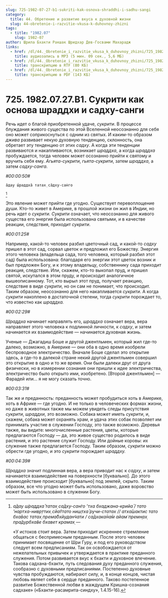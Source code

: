 ```yaml
---
slug: 725-1982-07-27-b1-sukriti-kak-osnova-shraddhi-i-sadhu-sangi
category:
  title: 44. Обретение и развитие вкуса к духовной жизни
  slug: 44-obretenie-i-razvitie-vkusa-k-duhovnoy-zhizni
tags:
  - title: "1982.07"
    slug: 1982-07
author: Шрила Бхакти Ракшак Шридхар Дев-Госвами Махарадж
links:
  - href: /dl/44._Obretenie_i_razvitie_vkusa_k_duhovnoy_zhizni/725_1982.07.27.B1_SridharMj_Sukriti_kak_osnova_shraddhi_i_sadhu-sangi.mp3
    title: аудиозапись в MP3 (5 мин. 09 сек., 5,6 МБ)
  - href: /dl/44._Obretenie_i_razvitie_vkusa_k_duhovnoy_zhizni/725_1982.07.27.B1_SridharMj_Sukriti_kak_osnova_shraddhi_i_sadhu-sangi.rtf
    title: транскрипцию в RTF (80 КБ)
  - href: /dl/44._Obretenie_i_razvitie_vkusa_k_duhovnoy_zhizni/725_1982.07.27.B1_SridharMj_Sukriti_kak_osnova_shraddhi_i_sadhu-sangi.pdf
    title: транскрипцию в PDF (143 КБ)
---
```


# 725. 1982.07.27.B1. Сукрити как основа шраддхи и садху-санги

Речь идет о благой приобретенной удаче, *сукрити*. В процессе блуждания живого существа по этой Вселенной неосознанно для себя оно может соприкоснуться с одним из святых. И каким-то образом *джива* развивает некую духовную тенденцию, склонность, она обретает эту тенденцию от этих *садху*. А когда эти тенденции развиваются и накапливаются, возникает *шраддха*, а когда *шраддха* пробуждается, тогда человек может осознанно прийти к святому и вручить себя ему. *Агьята-сукрити*, *гьята-сукрити*, затем *шраддха*, а затем *садху-санга.*

*#00:00:50#*

    а̄дау ш́раддха̄ татах̣ са̄дху-сан̇го
[^_ftn1]

Это явление может прийти где угодно. Существует перевоплощение души. Кто-то живет в Америке, в прошлой жизни он жил в Индии, но речь идет о *сукрити. Сукрити* означает, что неосознанно для живого существа его энергия была использована святыми, и в качестве реакции, следствия, приходит *сукрити*.

*#00:01:25#*

Например, какой-то человек разбил цветочный сад, и какой-то *садху* пришел в этот сад, сорвал цветок и предложил его Божеству. Энергия этого человека (владельца сада, того человека, который разбил этот сад) была использована: благодаря его энергии этот цветок возник и был предложен Богу, и к этому владельцу, собственнику сада приходит реакция, следствие. Или, скажем, кто-то выкопал пруд, и пришел святой, искупался в этом пруду, и происходит аналогичное вышеописанному. Тот, кто вырыл этот пруд, получает реакцию, следствие в виде *сукрити*, но он сам не понимает, что происходит. Таким образом, неосознанно для него накапливается *сукрити*. А когда *сукрити* накоплено в достаточной степени, тогда *сукрити* порождает то, что известно как *шраддха.*

*#00:02:29#*

*Шраддха* начинает направлять его, *шраддха* означает вера, вера направляет этого человека к подлинной личности, к *садху*, и затем начинается их взаимодействие — начинается духовная жизнь.

Ученые — Джагадиш Боше и другой джентльмен, который жил где-то далеко, возможно, в Америке — они оба в одно время изобрели беспроводное электричество. Вначале Боше сделал это открытие здесь, а где-то в далекой стране некий другой джентльмен совершил это открытие в одно и то же время. Они были далеки друг от друга физически, но в измерении сознания они пришли к идее электричества, электричество было открыто ими, изобретено. [Второй джентльмен] — Фарадей или… я не могу сказать точно.

*#00:03:31#*

Так же и преданность: преданность может пробудиться хоть в Америке, хоть в Африке — где угодно. И не только в человеческих формах жизни, но даже в животных также мы можем увидеть следы присутствия *сукрити*, *шраддхи*, это возможно. Собака может иметь *сукрити*, и, скажем, собака может охранять храм, и удача этих собак позволяет им принимать участие в служении Господу, это также возможно. Деревья также, вы видите: многочисленные растения, цветы, которые предлагаются Господу — да, это живое существо родилось в виде растения, и это растение служит Господу. Или дойные коровы: их служение также предлагается Господу. Таким образом, *сукрити* можно обрести где угодно, и это *сукрити* порождает *шраддху.*

*#00:04:39#*

*Шраддха* значит подлинная вера, а вера приводит нас к *садху*, и затем начинается взаимодействие на поверхности [буквально]. До этого взаимодействие происходит [буквально] под землей, скрыто. Таким образом, все что угодно может быть использовано, даже воровство может быть использовано в служении Богу.



[^_ftn1]: *а̄дау ш́раддха̄ татах̣ са̄дху-сан̇го ’тха бхаджана-крийа̄ / тато ’нартха-нивр̣ттих̣ сйа̄ттато ниш̣тха̄ ручи-статах // атха̄шактис тато бха̄вас татах̣ према̄бхйудан̃чати / са̄дхака̄на̄м айам̇ премн̣ах̣ пра̄дурбха̄ве бхавет крамах̣* —

    «У истоков стоит вера. Затем приходит искреннее стремление общаться с беспримесным преданным. После этого человек принимает посвящение от Шри Гуру, и под его руководством следует всем предписаниям. Так он освобождается от нежелательных привычек и утверждается в практике преданного служения. Потом развивается вкус к бхакти и духовное влечение. Такова садхана-бхакти, путь следования духу преданного служения, сообразно с духовными предписаниями. Постепенно духовные чувства пробуждаются, набирают силу, и, в конце концов, чистая любовь являет себя в сердце преданного. Таково постепенное развитие Божественной любви в жаждущем Кришна-сознания садхаке» («Бхакти-расамрита-синдху», 1.4.15-16).

